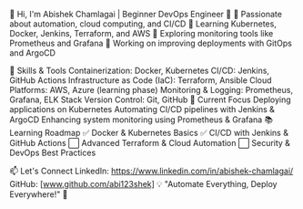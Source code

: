 👋 Hi, I'm Abishek Chamlagai | Beginner DevOps Engineer 🚀
🔹 Passionate about automation, cloud computing, and CI/CD
🔹 Learning Kubernetes, Docker, Jenkins, Terraform, and AWS
🔹 Exploring monitoring tools like Prometheus and Grafana
🔹 Working on improving deployments with GitOps and ArgoCD

🔧 Skills & Tools
Containerization: Docker, Kubernetes
CI/CD: Jenkins, GitHub Actions
Infrastructure as Code (IaC): Terraform, Ansible
Cloud Platforms: AWS, Azure (learning phase)
Monitoring & Logging: Prometheus, Grafana, ELK Stack
Version Control: Git, GitHub
🚀 Current Focus
Deploying applications on Kubernetes
Automating CI/CD pipelines with Jenkins & ArgoCD
Enhancing system monitoring using Prometheus & Grafana
📚 Learning Roadmap
✅ Docker & Kubernetes Basics
✅ CI/CD with Jenkins & GitHub Actions
⬜ Advanced Terraform & Cloud Automation
⬜ Security & DevOps Best Practices

📫 Let's Connect
LinkedIn: https://www.linkedin.com/in/abishek-chamlagai/
GitHub: [www.github.com/abi123shek]
💡 "Automate Everything, Deploy Everywhere!" 🚀
